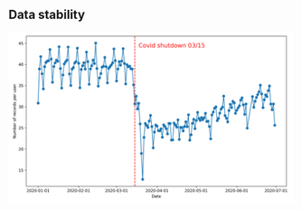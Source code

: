 ## Data stability
![fig2](https://github.com/bigdata4mobility/bigdata4mobility.github.io/blob/main/assets/fig2.png)
